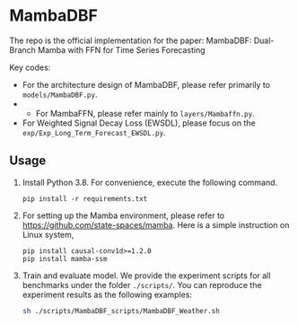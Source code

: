 # MambaDBF
The repo is the official implementation for the paper: MambaDBF: Dual-Branch Mamba with FFN for Time Series Forecasting

Key codes:

* For the architecture design of MambaDBF, please refer primarily to `models/MambaDBF.py`.
* * For MambaFFN, please refer mainly to `layers/Mambaffn.py`.
* For Weighted Signal Decay Loss (EWSDL), please focus on the `exp/Exp_Long_Term_Forecast_EWSDL.py`.


## Usage
1. Install Python 3.8. For convenience, execute the following command.

   ```shell
   pip install -r requirements.txt 
   ```
2. For setting up the Mamba environment, please refer to https://github.com/state-spaces/mamba. Here is a simple instruction on Linux system,

   ```
   pip install causal-conv1d>=1.2.0
   pip install mamba-ssm
   ```
3. Train and evaluate model. We provide the experiment scripts for all benchmarks under the folder `./scripts/`. You can reproduce the experiment results as the following examples:

   ```bash
   sh ./scripts/MambaDBF_scripts/MambaDBF_Weather.sh
   ```
